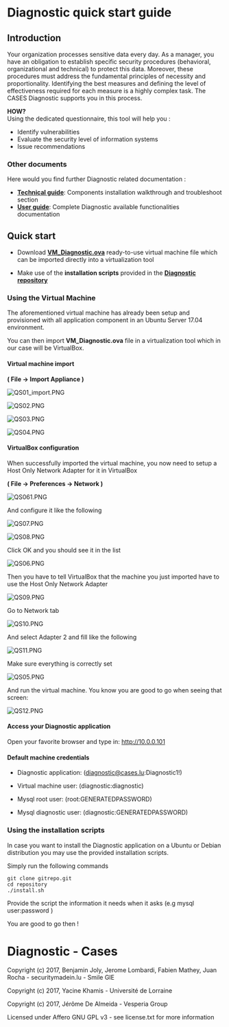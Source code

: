 Diagnostic quick start guide
============================

Introduction
------------

Your organization processes sensitive data every day. As a manager, you
have an obligation to establish specific security procedures
(behavioral, organizational and technical) to protect this data.
Moreover, these procedures must address the fundamental principles of
necessity and proportionality. Identifying the best measures and
defining the level of effectiveness required for each measure is a
highly complex task. The CASES Diagnostic supports you in this process.

**HOW?**  
Using the dedicated questionnaire, this tool will help you :

+ Identify vulnerabilities
+ Evaluate the security level of information systems
+ Issue recommendations

### Other documents

Here would you find further Diagnostic related documentation :
* [**Technical guide**](documentation/technicalguide): Components installation walkthrough and troubleshoot section
* [**User guide**](documentation/userguide): Complete Diagnostic available functionalities documentation

Quick start
-----------

-   Download [**VM\_Diagnostic.ova**](https://github.com/CASES-LU/diagnostic/releases/tag/1.0) ready-to-use virtual machine file which can be imported directly into a virtualization tool

-   Make use of the **installation scripts** provided in the [**Diagnostic repository**](https://github.com/CASES-LU/diagnostic/tree/master/scripts)

### Using the Virtual Machine

The aforementioned virtual machine has already been setup and
provisioned with all application component in an Ubuntu Server 17.04
environment.

You can then import **VM\_Diagnostic.ova** file in a virtualization tool
which in our case will be VirtualBox.

#### Virtual machine import

**( File → Import Appliance )**

![QS01\_import.PNG](documentation/quickstart/images/QS01_import.PNG)

![QS02.PNG](documentation/quickstart/images/QS02.PNG)

![QS03.PNG](documentation/quickstart/images/QS03.PNG)

![QS04.PNG](documentation/quickstart/images/QS04.PNG)

#### VirtualBox configuration

When successfully imported the virtual machine, you now need to setup a
Host Only Network Adapter for it in VirtualBox

**( File → Preferences → Network )**

![QS061.PNG](documentation/quickstart/images/QS061.PNG)

And configure it like the following

![QS07.PNG](documentation/quickstart/images/QS07.PNG)

![QS08.PNG](documentation/quickstart/images/QS08.PNG)

Click OK and you should see it in the list

![QS06.PNG](documentation/quickstart/images/QS06.PNG)

Then you have to tell VirtualBox that the machine you just imported have
to use the Host Only Network Adapter

![QS09.PNG](documentation/quickstart/images/QS09.PNG)

Go to Network tab

![QS10.PNG](documentation/quickstart/images/QS10.PNG)

And select Adapter 2 and fill like the following

![QS11.PNG](documentation/quickstart/images/QS11.PNG)

Make sure everything is correctly set

![QS05.PNG](documentation/quickstart/images/QS05.PNG)

And run the virtual machine. You know you are good to go when seeing
that screen:

![QS12.PNG](documentation/quickstart/images/QS12.PNG)

#### Access your Diagnostic application

Open your favorite browser and type in: <http://10.0.0.101>

#### Default machine credentials

* Diagnostic application: (<diagnostic@cases.lu>:Diagnostic1!)

* Virtual machine user: (diagnostic:diagnostic)

* Mysql root user: (root:GENERATEDPASSWORD)

* Mysql diagnostic user: (diagnostic:GENERATEDPASSWORD)

### Using the installation scripts

In case you want to install the Diagnostic application on a Ubuntu or
Debian distribution you may use the provided installation scripts.

Simply run the following commands

    git clone gitrepo.git
    cd repository
    ./install.sh

Provide the script the information it needs when it asks (e.g mysql
user:password )

You are good to go then !

Diagnostic - Cases
==================

Copyright (c) 2017, Benjamin Joly, Jerome Lombardi, Fabien Mathey, Juan Rocha - securitymadein.lu - Smile GIE

Copyright (c) 2017, Yacine Khamis - Université de Lorraine

Copyright (c) 2017, Jérôme De Almeida - Vesperia Group

Licensed under Affero GNU GPL v3 - see license.txt for more information
